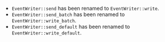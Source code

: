 - `EventWriter::send` has been renamed to `EventWriter::write`.
- `EventWriter::send_batch` has been renamed to `EventWriter::write_batch`.
- `EventWriter::send_default` has been renamed to `EventWriter::write_default`.
